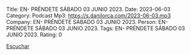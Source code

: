 Title: EN- PRÉNDETE SÁBADO 03 JUNIO 2023.
Date: 2023-06-03
Category: Podcast
Mp3: https://s.danilorca.com/2023-06-03.mp3
Company: EN- PRÉNDETE SÁBADO 03 JUNIO 2023.
Person: EN- PRÉNDETE SÁBADO 03 JUNIO 2023.
Tags: EN- PRÉNDETE SÁBADO 03 JUNIO 2023.
Rating: 0

<a href="https://s.danilorca.com/2023-06-03.mp3" type="audio/mpeg">
Escuchar
</a>
